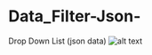 # Data_Filter-Json-
Drop Down List (json data)
![alt text](https://i.ytimg.com/vi/tYdlt9q6Iug/maxresdefault.jpg)

